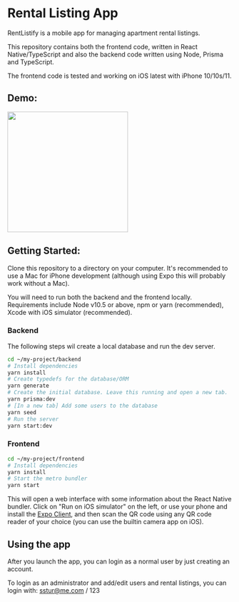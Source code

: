 # Rental Listing App

RentListify is a mobile app for managing apartment rental listings.

This repository contains both the frontend code, written in React Native/TypeScript and also the backend code written using Node, Prisma and TypeScript.

The frontend code is tested and working on iOS latest with iPhone 10/10s/11.

## Demo:

<img src="https://user-images.githubusercontent.com/369384/71656279-9d889000-2cef-11ea-8134-14c4eb5b0254.gif" width="270" />

## Getting Started:

Clone this repository to a directory on your computer. It's recommended to use a Mac for iPhone development (although using Expo this will probably work without a Mac).

You will need to run both the backend and the frontend locally. Requirements include Node v10.5 or above, npm or yarn (recommended), Xcode with iOS simulator (recommended).

### Backend

The following steps wil create a local database and run the dev server.

```sh
cd ~/my-project/backend
# Install dependencies
yarn install
# Create typedefs for the database/ORM
yarn generate
# Create the initial database. Leave this running and open a new tab.
yarn prisma:dev
# [In a new tab] Add some users to the database
yarn seed
# Run the server
yarn start:dev
```

### Frontend

```sh
cd ~/my-project/frontend
# Install dependencies
yarn install
# Start the metro bundler
yarn start
```

This will open a web interface with some information about the React Native bundler. Click on "Run on iOS simulator" on the left, or use your phone and install the [Expo Client](https://expo.io/tools#client), and then scan the QR code using any QR code reader of your choice (you can use the builtin camera app on iOS).

## Using the app

After you launch the app, you can login as a normal user by just creating an account.

To login as an administrator and add/edit users and rental listings, you can login with: sstur@me.com / 123
